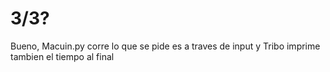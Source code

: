 # 3/3?

Bueno, Macuin.py corre lo que se pide es a traves de input y Tribo imprime tambien el tiempo al final